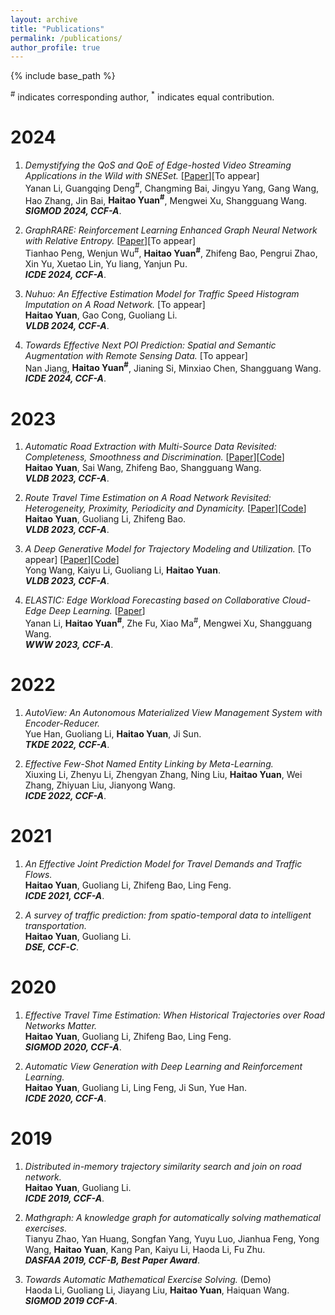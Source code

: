 ```yaml
---
layout: archive
title: "Publications"
permalink: /publications/
author_profile: true
---
```

{% include base_path %}

<sup>#</sup> indicates corresponding author, <sup>*</sup> indicates equal contribution.

2024
====
1. *Demystifying the QoS and QoE of Edge-hosted Video Streaming Applications in the Wild with SNESet.* [[Paper](https://dl.acm.org/doi/10.1145/3626723)][To appear] <br>
Yanan Li, Guangqing Deng<sup>#</sup>, Changming Bai, Jingyu Yang, Gang Wang, Hao Zhang, Jin Bai, **Haitao Yuan<sup>#</sup>**, Mengwei Xu, Shangguang Wang. <br>
***SIGMOD 2024, CCF-A***. 

2. *GraphRARE: Reinforcement Learning Enhanced Graph Neural Network with Relative Entropy.* [[Paper](https://arxiv.org/pdf/2312.09708.pdf)][To appear] <br>
Tianhao Peng, Wenjun Wu<sup>#</sup>, **Haitao Yuan<sup>#</sup>**, Zhifeng Bao, Pengrui Zhao, Xin Yu, Xuetao Lin, Yu liang, Yanjun Pu. <br>
***ICDE 2024, CCF-A***. 

3. *Nuhuo: An Effective Estimation Model for Traffic Speed Histogram Imputation on A Road Network.* [To appear] <br>
**Haitao Yuan**, Gao Cong, Guoliang Li. <br>
***VLDB 2024, CCF-A***. 

4. *Towards Effective Next POI Prediction: Spatial and Semantic Augmentation with Remote Sensing Data.* [To appear] <br>
Nan Jiang, **Haitao Yuan<sup>#</sup>**, Jianing Si, Minxiao Chen, Shangguang Wang. <br>
***ICDE 2024, CCF-A***. 

<!-- 5. *ELAKT: Enhancing Locality for Attentive Knowledge Tracing.* [To appear] <br>
Yanjun Pu, Fang Liu, Rongye Shi, **Haitao Yuan<sup>#</sup>**, Ruibo Chen, Tianhao Peng, Wenjun Wu. <br>
***TOIS, CCF-A***.  -->

<!-- 6. *STMGF: An Effective Spatial-Temporal Multi-Granularity Framework for Traffic Forecasting.* [To appear] <br>
Zhengyang Zhao, **Haitao Yuan<sup>#</sup>**, Nan Jiang, Minxiao Chen, Ning Liu, Zengxiang Li. <br>
***DASFAA 2024, CCF-B***.  -->

2023
====
1.  *Automatic Road Extraction with Multi-Source Data Revisited: Completeness, Smoothness and Discrimination.* [[Paper](https://www.vldb.org/pvldb/vol16/p3004-yuan.pdf)][[Code](https://github.com/BubbleSai/DICN)] <br>
**Haitao Yuan**, Sai Wang, Zhifeng Bao, Shangguang Wang. <br>
***VLDB 2023, CCF-A***. 

2.  *Route Travel Time Estimation on A Road Network Revisited: Heterogeneity, Proximity, Periodicity and Dynamicity.* [[Paper](https://www.vldb.org/pvldb/vol16/p393-yuan.pdf)][[Code](https://github.com/yuanhaitao/STHR_CODE)] <br>
**Haitao Yuan**, Guoliang Li, Zhifeng Bao. <br>
***VLDB 2023, CCF-A***. 

3.  *A Deep Generative Model for Trajectory Modeling and Utilization.* [To appear] [[Paper](https://dl.acm.org/doi/abs/10.14778/3574245.3574277)][[Code](https://github.com/wangyong01/MTNet_Code)] <br>
Yong Wang, Kaiyu Li, Guoliang Li, **Haitao Yuan**. <br>
***VLDB 2023, CCF-A***. 

4.  *ELASTIC: Edge Workload Forecasting based on Collaborative Cloud-Edge Deep Learning.* [[Paper](https://xumengwei.github.io/files/WWW23-ELASTIC.pdf)] <br>
Yanan Li, **Haitao Yuan<sup>#</sup>**, Zhe Fu, Xiao Ma<sup>#</sup>, Mengwei Xu, Shangguang Wang. <br>
***WWW 2023, CCF-A***. 

<!-- 5.  *Towards Practical Few-shot Federated NLP.* [To appear] [[Paper](https://euromlsys23.hotcrp.com/doc/euromlsys23-final5.pdf)] <br>
Dongqi Cai, Yaozong Yu, **Haitao Yuan**, Shangguang Wang, Felix Xiaozhu Lin, Mengwei Xu. <br>
***EuroMLSys 2023***. 

6.  *An Effective Deep Learning Model for Route Travel Time Estimation on A Road Network* [Invited] [[Paper](http://camps.aptaracorp.com/ACM_PMS/PMS/ACM/ACMTURC23/69/299b2f15-1a90-11ee-b37c-16bb50361d1f/OUT/acmturc23-69.html)] <br>
**Haitao Yuan** <br>
***ACM TURC 2023***. 

7.  *F3VeTrac: Enabling Fine-grained, Fully-road-covered, and Fully-individual-penetrative Vehicle Trajectory Recovery.* <br>
Zijian Cao, Dong Zhao, Hanxing Song, **Haitao Yuan**, Qiyue Wang, Huadong Ma. <br>
***IEEE TMC 2023, CCF-A***.  -->


2022
====
1.  *AutoView: An Autonomous Materialized View Management System with Encoder-Reducer.* <br>
Yue Han, Guoliang Li, **Haitao Yuan**, Ji Sun. <br>
***TKDE 2022, CCF-A***. 

2.  *Effective Few-Shot Named Entity Linking by Meta-Learning.* <br>
Xiuxing Li, Zhenyu Li, Zhengyan Zhang, Ning Liu, **Haitao Yuan**, Wei Zhang, Zhiyuan Liu, Jianyong Wang. <br>
***ICDE 2022, CCF-A***. 

<!-- 3.  *DuETA: Traffic Congestion Propagation Pattern Modeling via Efficient Graph Learning for ETA Prediction at Baidu Maps.* <br>
Jizhou Huang, Zhengjie Huang, Xiaomin Fang, Shikun Feng, Xuyi Chen, Jiaxiang Liu, **Haitao Yuan**, Haifeng Wang. <br>
***CIKM 2022, CCF-B***. 

4. *Is it fair? Resource allocation for differentiated services on demands.* <br>
Ran Zhang, Ning Liu, Lei Liu, Wei Zhang, **Haitao Yuan**, Mianxiong Dong, Lizhen Cui. <br>
***ICWS 2022, CCF-B***.  -->

2021
====
1.  *An Effective Joint Prediction Model for Travel Demands and Traffic Flows.* <br>
**Haitao Yuan**, Guoliang Li, Zhifeng Bao, Ling Feng. <br>
***ICDE 2021, CCF-A***. 

2.  *A survey of traffic prediction: from spatio-temporal data to intelligent transportation.* <br>
**Haitao Yuan**, Guoliang Li. <br>
***DSE, CCF-C***. 

2020
====
1.  *Effective Travel Time Estimation: When Historical Trajectories over Road Networks Matter.* <br>
**Haitao Yuan**, Guoliang Li, Zhifeng Bao, Ling Feng. <br>
***SIGMOD 2020, CCF-A***. 

2.  *Automatic View Generation with Deep Learning and Reinforcement Learning.* <br>
**Haitao Yuan**, Guoliang Li, Ling Feng, Ji Sun, Yue Han. <br>
***ICDE 2020, CCF-A***. 

<!-- 3.  *Coupled Graph Neural Networks for Text-oriented Clinical Diagnosis Inference.* <br>
Ning Liu, Wei Zhang, Xiuxing Li, **Haitao Yuan**, Jianyong Wang. <br>
***DASFAA 2020, CCF-B***.  -->

2019
====
1.  *Distributed in-memory trajectory similarity search and join on road network.* <br>
**Haitao Yuan**, Guoliang Li. <br>
***ICDE 2019, CCF-A***. 

2.  *Mathgraph: A knowledge graph for automatically solving mathematical exercises.* <br>
Tianyu Zhao, Yan Huang, Songfan Yang, Yuyu Luo, Jianhua Feng, Yong Wang, **Haitao Yuan**, Kang Pan, Kaiyu Li, Haoda Li, Fu Zhu. <br>
***DASFAA 2019, CCF-B, Best Paper Award***. 

3.  *Towards Automatic Mathematical Exercise Solving.* (Demo) <br>
Haoda Li, Guoliang Li, Jiayang Liu, **Haitao Yuan**, Haiquan Wang. <br>
***SIGMOD 2019 CCF-A***. 

<!-- 4.  *Towards Automatic Mathematical Exercise Solving.* <br>
Tianyu Zhao, Chengliang Chai, Yuyu Luo, Jianhua Feng, Yan Huang, Songfan Yang, **Haitao Yuan**, Haoda Li, Kaiyu Li, Fu Zhu, Kang Pan. <br>
***DSE, CCF-C***.  -->


<!-- 1.  *Fairness-aware Maximal Biclique Enumeration on Bipartite Graphs.* [To appear] <br>
Ziqi Yin, Qi Zhang, **Wentao Zhang**, Ronghua Li, Guoren Wang<br>
IEEE International Conference on Data Engineering. <br>
***ICDE 2023, CCF-A***. 

2022
====
1.  *NAFS: A Simple yet Tough-to-beat Baseline for Graph Representation Learning.* [[Paper](https://arxiv.org/abs/2206.08583)][[Code](https://github.com/zwt233/NAFS)] <br>
**Wentao Zhang**, Zeang Sheng, Mingyu Yang, Yang Li, Yu Shen, Zhi Yang, Bin Cui.<br>
The 39th International Conference on Machine Learning. <br>
***ICML 2022, CCF-A***. 

1.  *Deep and Flexible Graph Neural Architecture Search.*  [[Paper](https://arxiv.org/abs/2206.08582)][[Code](https://github.com/zwt233/DFG-NAS)] <br>
**Wentao Zhang**, Yu Shen, Zheyu Lin, Yang Li, Zhi Yang, Bin Cui.<br>
The 39th International Conference on Machine Learning. <br>
***ICML 2022, CCF-A***. 

1.  *Model Degradation Hinders Deep Graph Neural Networks.* [[Paper](https://arxiv.org/abs/2206.04361)][[Code](https://github.com/zwt233/AIR)] <br>
**Wentao Zhang**, Zeang Sheng, Yuezihan Jiang, Yikuan Xia, Jun Gao, Zhi Yang, Bin Cui.<br>
SIGKDD Conference on Knowledge Discovery and Data Mining. <br>
***SIGKDD 2022, CCF-A***. 

1.  *Graph Attention Multi-Layer Perceptron.* [[Paper](https://arxiv.org/abs/2206.04355)][[Code](https://github.com/PKU-DAIR/GAMLP)] <br>
**Wentao Zhang**, Ziqi Yin, Zeang Sheng, Wen Ouyang, Xiaosen Li, Yangyu Tao, Zhi Yang, Bin Cui.<br>
SIGKDD Conference on Knowledge Discovery and Data Mining. <br>
***SIGKDD 2022, CCF-A***. 

1.  *PaSca: a Graph Neural Architecture Search System under the Scalable Paradigm.* [[Paper](https://dl.acm.org/doi/pdf/10.1145/3485447.3511986)][[Code](https://github.com/PKU-DAIR/SGL)] [[Doc](https://sgl-doc.readthedocs.io/en/latest/get_started/overview/overview.html)]<br>
**Wentao Zhang**, Yu Shen, Zheyu Lin, Yang Li, Xiaosen Li, Wen Ouyang,Yangyu Tao, Zhi Yang, Bin Cui.<br>
The Web Conference. <br>
***WWW 2022 (System Track), CCF-A***, 🏆 ***<font color=orange>Best Student Paper Award (among 1822 submmisions)</font>***. 

1.  *Information Gain Propagation: a New Way to Graph Active Learning with Soft Labels .* [[Paper](https://openreview.net/pdf?id=USC0-nvGPK)][[Code](https://github.com/zwt233/IGP)] <br>
**Wentao Zhang**, Yexin Wang, Zhenbang You, ..., Zhi Yang, Bin Cui.<br>
International Conference on Learning Representations. <br>
***ICLR 2022***. 
<!-- **Wentao Zhang**, Yexin Wang, Zhenbang You, Meng Cao, Ping Huang, Jiulong Shan, Zhi Yang, Bin Cui.<br> -->

<!-- 1.  *Graph Neural Networks in Recommender Systems: A Survey* [[Paper](https://arxiv.org/abs/2011.02260)][[Code](https://github.com/wusw14/gnn-in-rs)] <br>
Shiwen Wu, Fei Sun, **Wentao Zhang<sup>#</sup>**, Xu Xie, Bin Cui. <br>
ACM Computing Survey.<br>
***CSUR 2022, CCF-A***. 

1.  P2CG: A Privacy Preserving Collaborative Graph Neural Network Training Framework.* [To appear] <br>
Xupeng Miao<sup>\*</sup>, **Wentao Zhang<sup>\*</sup>**, ..., Lei Chen, Yangyu Tao, Gang Cao, Bin Cui.<br>
The International Journal on Very Large Data Bases. <br>
***VLDBJ 2022, CCF-A***. 

1.  *DivBO: Diversity-aware CASH for Ensemble Learning* [To appear]<br>
Yu Shen, Yupeng Lu, Yang Li, Yaofeng Tu, **Wentao Zhang**, Bin CUI. <br>
***NeurIPS 2022, CCF-A***. 

1.  *TransBO: Hyperparameter Optimization via Two-Phase Transfer Learning.* [[Paper](https://arxiv.org/abs/2206.02663)]<br>
Yang Li, Yu Shen, Huaijun Jiang, **Wentao Zhang**, Zhi Yang, Ce Zhang, Bin Cui.<br>
SIGKDD Conference on Knowledge Discovery and Data Mining. <br>
***SIGKDD 2022, CCF-A***. 

1.  *Transfer Learning based Search Space Design for Hyperparameter Tuning.* [To appear]<br>
Yang Li, Yu Shen, Huaijun Jiang, Tianyi Bai, **Wentao Zhang**, Ce Zhang, Bin Cui.<br>
SIGKDD Conference on Knowledge Discovery and Data Mining. <br>
***SIGKDD 2022, CCF-A***. 

1.  *Hyper-Tune: Towards Efficient Hyper-parameter Tuning at Scale.* [[Paper](https://arxiv.org/pdf/2201.06834)][[Code](https://github.com/PKU-DAIR/HyperTune)] <br>
Yang Li, Yu Shen, Huaijun Jiang,**Wentao Zhang**, Jixiang Li, Ji Liu, Ce Zhang, Bin Cui.<br>
International Conference on Very Large Data Bases. <br>
***VLDB 2022, CCF-A***. 

1.  *Zoomer: Improving and Accelerating Recommendation on Web-Scale Graphs via Regions of Interests.* [[Paper](https://arxiv.org/pdf/2201.06834)][[Code](https://github.com/lovelyhan/zoomer)] <br>
Yuezihan Jiang, Yu Cheng, Hanyu Zhao, **Wentao Zhang**, Xupeng Miao, Yu He, Liang Wang, Zhi Yang, Bin Cui.<br>
IEEE International Conference on Data Engineering. <br>
***ICDE 2022 (Industry Track), CCF-A***. 

1.  *Lasagne: A Multi-Layer Graph Convolutional Network Framework via Node-aware Deep Architecture* [[Paper](https://ieeexplore.ieee.org/stamp/stamp.jsp?tp=&arnumber=9513581)][[Code](https://github.com/PKU-DAIR/Lasagne)] <br>
Xupeng Miao<sup>\*</sup>, **Wentao Zhang<sup>\*</sup>**, Yingxia Shao, Lei Chen, Ce Zhang, Jiawei Jiang, Bin Cui.<br>
IEEE International Conference on Data Engineering. <br>
***ICDE (Extended Abstract) 2022, CCF-A***. 

1.  *Efficient End-to-End AutoML via Scalable Search Space Decomposition.* [[Paper](https://arxiv.org/abs/2206.09423)][[Code](https://github.com/PKU-DAIR/mindware)[[Doc](https://mindware.readthedocs.io/)]] <br>
Yang Li, Yu Shen, **Wentao Zhang**, Ce Zhang, Bin Cui.<br>
The International Journal on Very Large Data Bases. <br>
***VLDBJ 2022, CCF-A***. 

1.  *AutoDC: an Automatic Machine Learning Framework for Disease Classification* [[Paper](https://academic.oup.com/bioinformatics/advance-article-abstract/doi/10.1093/bioinformatics/btac334/6588096)] <br>
Yang Bai, Yang Li, Yu Shen, Mingyu Yang, **Wentao Zhang**, Bin Cui.<br>
Bioinformatics. <br>
***Bioinformatics 2022, CCF-B***. 

1.  *K-Core Decomposition on Super Large Graphs with Limited Resources* [[Paper](https://arxiv.org/pdf/2112.14840)] <br>
Shicheng Gao, Jie Xu, Xiaosen Li, Fangcheng Fu, **Wentao Zhang**, Wen Ouyang, Yangyu Tao and Bin Cui.<br>
The 37th ACM/SIGAPP Symposium On Applied Computing. <br>
***ACM SAC 2022***. 

2021
====
1.  *RIM: Reliable Influence-based Active Learning on Graphs*  [[Paper](https://arxiv.org/pdf/2110.14854)][[Code](https://github.com/zwt233/RIM)] <br>
**Wentao Zhang**, Yexin Wang, Zhenbang You, Meng Cao, Ping Huang, Jiulong Shan, Zhi Yang, Bin Cui.<br>
Thirty-fifth Conference on Neural Information Processing Systems.<br>
***NeurIPS 2021, CCF-A, <font color=orange>Spotlight Presentation, Acceptance Rate: < 3%</font>***.  --> 
<!-- **Wentao Zhang**, Yexin Wang, Zhenbang You, Meng Cao, Ping Huang, Jiulong Shan, Zhi Yang, Bin Cui.<br> -->

<!-- 1.  *Node Dependent Local Smoothing for Scalable Graph Learning* [[Paper](https://arxiv.org/pdf/2110.14377)][[Code](https://github.com/zwt233/NDLS)] <br>
**Wentao Zhang**, Mingyu Yang, Zeang Sheng, Yang Li, Wen Ouyang, Yangyu Tao, Zhi Yang, Bin Cui.<br>
Thirty-fifth Conference on Neural Information Processing Systems.<br>
***NeurIPS 2021, CCF-A, <font color=orange>Spotlight Presentation, Acceptance Rate: < 3%</font>***. 

1.  *Grain: Improving Data Efficiency of Graph Neural Networks via Diversified Influence Maximization* [[Paper](https://arxiv.org/pdf/2108.00219)][[Code](https://github.com/zwt233/Grain)] <br>
**Wentao Zhang**, Zhi Yang, Yexin Wang, Yu Shen, Yang Li, Liang Wang, Bin Cui.<br>
International Conference on Very Large Data Bases. <br>
***VLDB 2021, CCF-A***. 

1.  *Lasagne: A Multi-Layer Graph Convolutional Network Framework via Node-aware Deep Architecture* [[Paper](https://ieeexplore.ieee.org/stamp/stamp.jsp?tp=&arnumber=9513581)][[Code](https://github.com/PKU-DAIR/Lasagne)] <br>
Xupeng Miao<sup>\*</sup>, **Wentao Zhang<sup>\*</sup>**, Yingxia Shao, Lei Chen, Ce Zhang, Jiawei Jiang, Bin Cui.<br>
IEEE Transactions on Knowledge and Data Engineering. <br>
***TKDE 2021, CCF-A***. 
<!-- Xupeng Miao<sup>\*</sup>, **Wentao Zhang<sup>\*</sup>**, Yingxia Shao, Bin Cui, Lei Chen, Ce Zhang, Jiawei Jiang<br> -->

<!-- 1.  *DeGNN: Characterizing and Improving Graph Neural Networks with Graph Decomposition* [[Paper](https://arxiv.org/pdf/1910.04499)][[Code](https://zwt233.github.io/publications/)] <br>
Xupeng Miao<sup>\*</sup>, Nezihe Merve Gürel<sup>\*</sup>, **Wentao Zhang<sup>\*</sup>**, ..., Shuai Zhang, Yujing Wang, Bin Cui, Ce Zhang. <br>
SIGKDD Conference on Knowledge Discovery and Data Mining. <br>
***SIGKDD 2021, CCF-A, <font color=orange>Top #1 conference in Data Mining</font>***. 

1.  *ROD: Reception-aware Online Distillation for Sparse Graphs*  [[Paper](https://arxiv.org/pdf/2107.11789)][[Code](https://github.com/zwt233/ROD)] <br>
**Wentao Zhang**, Jiang Yuezihan, Yang Li, Zeang Sheng, Yu Shen, Xupeng Miao, Liang Wang, Zhi Yang, Bin Cui <br>
SIGKDD Conference on Knowledge Discovery and Data Mining. <br>
***SIGKDD 2021, CCF-A, <font color=orange>Top #1 conference in Data Mining</font>*** . 

 
1.  *ALG: Fast and Accurate Active Learning Framework for Graph Convolutional Networks* [[Paper](https://dl.acm.org/doi/10.1145/3448016.3457325)][[Code](https://github.com/zwt233/ALG)] <br>
**Wentao Zhang**, Yu Shen, Yangli, Lei Chen, Zhi Yang, Bin Cui <br>
ACM SIGMOD International Conference on Management of Data. <br>
***SIGMOD 2021, CCF-A, <font color=orange>Top #1 conference in Data Bases</font>***. 


1.  *Distributed Optimization and Implementation of Graph Embedding Algorithms* [[Paper](http://jos.org.cn/html/2021/3/6186.htm)][[Code](https://zwt233.github.io/publications/)] <br>
**Wentao Zhang**, Bin Yuan, ZhiPeng Zhang, Bin Cui. <br>
Journal of Software. <br>
***JOS 2021, CCF-A***. 

1.  *VolcanoML: Speeding up End-to-End AutoML via Scalable Search Space Decomposition* [[Paper](https://arxiv.org/pdf/2107.08861)][[Code](https://github.com/PKU-DAIR/mindware)[[Doc](https://mindware.readthedocs.io/)]] <br>
Yang Li, Yu Shen, **Wentao Zhang**, ..., Wentao Wu, Ce Zhang, Bin Cui. <br>
International Conference on Very Large Data Bases. <br>
***VLDB 2021, CCF-A***. 


1.  *OpenBox: A Generalized Black-box Optimization Service* [[Paper](https://arxiv.org/pdf/2106.00421)][[Code](https://github.com/PKU-DAIR/open-box)][[Doc](https://open-box.readthedocs.io/en/latest/)] <br>
Yang Li, Yu Shen, **Wentao Zhang**, ..., Ce Zhang, Bin Cui. <br>
SIGKDD Conference on Knowledge Discovery and Data Mining. <br>
***SIGKDD 2021, CCF-A, <font color=orange>Top #1 conference in Data Mining</font>***. 


1.  *Enhanced review-based rating prediction by exploiting aside information and user influence* [[Paper](https://www.semanticscholar.org/paper/Enhanced-review-based-rating-prediction-by-aside-Wu-Zhang/b0ddc7f569bcaac97a22bd4a306fc6df09348297)][[Code](https://zwt233.github.io/publications/)] <br>
Shiwen Wu, Yuanxing Zhang, **Wentao Zhang**, Kaigui Bian, Bin Cui. <br>
Knowledge Based System.<br>
***KBS 2021, JCR Q1, IF=8.038***. 

 2020
====
1.  *Reliable Data Distillation on Graph Convolutional Network* [[Paper](https://dl.acm.org/doi/10.1145/3318464.3389706)][[Code](https://zwt233.github.io/publications/)] <br>
**Wentao Zhang**<sup>\*</sup>, Xupeng Miao<sup>\*</sup>, Yingxia Shao, Jiawei Jiang, Lei Chen, Olivier Ruas, Bin Cui <br>
ACM SIGMOD International Conference on Management of Data. <br>
***SIGMOD 2020, CCF-A, <font color=orange>Top #1 conference in Data Bases</font>***. 


1.  *Efficient Diversity-Driven Ensemble for Deep Neural Networks* [[Paper](https://ieeexplore.ieee.org/abstract/document/9101773)][[Code](https://zwt233.github.io/publications/)] <br>
**Wentao Zhang**, Jiawei Jiang, Yingxia Shao, Bin Cui. <br>
IEEE International Conference on Data Engineering. <br>
***ICDE 2020, CCF-A***. 

1.  *Snapshot Boosting: A Fast Ensemble Framework for Deep Neural Networks* [[Paper](https://link.springer.com/article/10.1007/s11432-018-9944-x)][[Code](https://zwt233.github.io/publications/)] <br>
**Wentao Zhang**, Jiawei Jiang, Yingxia Shao, Bin Cui. <br>
Sci China Inf Sci. <br>
***SCIS 2020, CCF-B, IF=4.62***. 
 

Preprints
==== 

1.  *Distributed Graph Neural Network Training: A Survey* [[Paper](https://arxiv.org/abs/2211.00216)] <br>
Yingxia Shao, Hongzheng Li, Xizhi Gu, Hongbo Yin, Yawen Li, Xupeng Miao, Wentao Zhang, Bin Cui, Lei Chen. <br>
arXiv:2211.00216, 2022. (***arXiv preprint***).   
 

1.  *Efficient Graph Neural Network Inference at Large Scale* [[Paper](https://arxiv.org/abs/2211.00495)]<br>
Xinyi Gao, **Wentao Zhang<sup>#</sup>**, Yingxia Shao, Quoc Viet Hung Nguyen, Bin Cui, Hongzhi Yin. <br>
	arXiv:2211.00495, 2022. (***arXiv preprint***).   
 
1.  *Diffusion Models: A Comprehensive Survey of Methods* [[Paper](https://arxiv.org/abs/2209.00796)][[Code](https://github.com/YangLing0818/Diffusion-Models-Papers-Survey-Taxonomy)] <br>
Ling Yang, Zhilong Zhang, Shenda Hong, Runsheng Xu, Yue Zhao, Yingxia Shao, **Wentao Zhang<sup>#</sup>**, Ming-Hsuan Yang, Bin Cui. <br>
arXiv:2209.00796, 2022. (***arXiv preprint***).   
 
1.  *Evaluating Deep Graph Neural Networks* [[Paper](https://arxiv.org/pdf/2108.00955)][[Code](https://github.com/PKU-DAIR/DGMLP)] <br>
**Wentao Zhang**, Zeang Sheng, Yuezihan Jiang, Yikuan Xia, Jun Gao, Zhi Yang, Bin Cui.<br>
arXiv:2011.02260, 2020. (***arXiv preprint***). 

1.  *Graph Attention Multi-Layer Perceptron* [[Paper](https://arxiv.org/pdf/2108.10097)][[Code](https://github.com/PKU-DAIR/GAMLP)] <br>
**Wentao Zhang**, Ziqi Yin, Zeang Sheng, Wen Ouyang, Xiaosen Li, Yangyu Tao, Zhi Yang, Bin Cui. <br>
arXiv:2108.10097, 2021. (***arXiv preprint***).  

1.  *GMLP: Building Scalable and Flexible Graph Neural Networks with Feature-Message Passing* [[Paper](https://arxiv.org/pdf/2104.09880)][[Code](https://github.com/zwt233/PASCA)] <br>
**Wentao Zhang**, Yu Shen, Zheyu Lin, Yang Li, Xiaosen Li, Wen Ouyang, Yangyu Tao, Zhi Yang, Bin Cui. <br>
arXiv:2108.00955, 2021. (***arXiv preprint***).  -->
  

